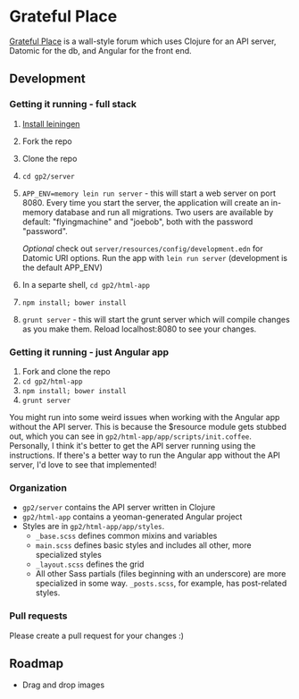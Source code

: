 # Grateful Place

[Grateful Place](http://gratefulplace.com) is a wall-style forum which
uses Clojure for an API server, Datomic for the db, and Angular for
the front end.

## Development

### Getting it running - full stack

1. [Install leiningen](http://leiningen.org/#install)
2. Fork the repo
3. Clone the repo
4. `cd gp2/server`
5. `APP_ENV=memory lein run server` - this will start a web server on
   port 8080. Every time you start the server, the application will
   create an in-memory database and run all migrations. Two users are
   available by default: "flyingmachine" and "joebob", both with the
   password "password".

   *Optional* check out `server/resources/config/development.edn` for
   Datomic URI options. Run the app with `lein run server`
   (development is the default APP_ENV)
6. In a separte shell, `cd gp2/html-app`
7. `npm install; bower install`
8. `grunt server` - this will start the grunt server which will
   compile changes as you make them. Reload localhost:8080 to see your
   changes.

### Getting it running - just Angular app

1. Fork and clone the repo
2. `cd gp2/html-app`
3. `npm install; bower install`
4. `grunt server`

You might run into some weird issues when working with the Angular app
without the API server. This is because the $resource module gets
stubbed out, which you can see in
`gp2/html-app/app/scripts/init.coffee`. Personally, I think it's
better to get the API server running using the instructions. If
there's a better way to run the Angular app without the API server,
I'd love to see that implemented!

### Organization

* `gp2/server` contains the API server written in Clojure
* `gp2/html-app` contains a yeoman-generated Angular project
* Styles are in `gp2/html-app/app/styles`.
    * `_base.scss` defines common mixins and variables
    * `main.scss` defines basic styles and includes all other, more
      specialized styles
    * `_layout.scss` defines the grid
    * All other Sass partials (files beginning with an underscore) are
      more specialized in some way. `_posts.scss`, for example, has
      post-related styles.


### Pull requests

Please create a pull request for your changes :)

## Roadmap

* Drag and drop images
